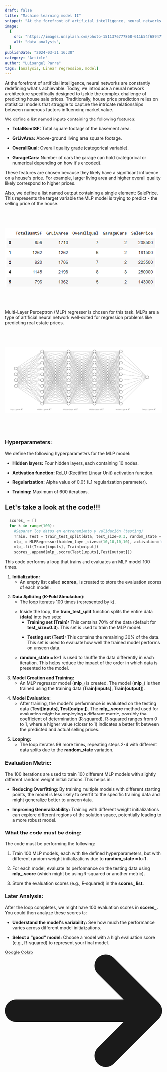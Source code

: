 ```yaml
---
draft: false
title: "Machine learning model II"
snippet: "At the forefront of artificial intelligence, neural networks are constantly redefining what's achievable. Today, we introduce a neural network architecture specifically designed to tackle the complex challenge of predicting house sale prices.  Traditionally, house price prediction relies on statistical models that struggle to capture the intricate relationships between numerous factors influencing market value."
image:
  {
    src: "https://images.unsplash.com/photo-1511376777868-611b54f68947?q=80&w=2070&auto=format&fit=crop&ixlib=rb-4.0.3&ixid=M3wxMjA3fDB8MHxwaG90by1wYWdlfHx8fGVufDB8fHx8fA%3D%3D",
    alt: "data analysis",
  }
publishDate: "2024-03-31 16:30"
category: "Article"
author: "Luisangel Parra"
tags: [analysis, Linear regression, model]
---
```


<style>
        h2 { 
          font-size: 1.5em;  
          font-weight: bold;
          margin-bottom: 1em;
        }


        h3 {
          font-size: 1.2em;
          font-weight: bold;
          margin-bottom: 1em;
        }

        p {
          margin-bottom: 1em;
        }

        li {
          margin-bottom: 1em;
        }

        img {
          margin: 4em auto;
        }
</style>

At the forefront of artificial intelligence, neural networks are constantly redefining what's achievable. Today, we introduce a neural network architecture specifically designed to tackle the complex challenge of predicting house sale prices. Traditionally, house price prediction relies on statistical models that struggle to capture the intricate relationships between numerous factors influencing market value.

<div>
  <p>We define a list named inputs containing the following features:</p>
  <ul  class="list-disc list-inside">
    <li><b>TotalBsmtSF:</b> Total square footage of the basement area.</li>
    <li><b>GrLivArea:</b>  Above-ground living area square footage.</li>
    <li><b>OverallQual:</b> Overall quality grade (categorical variable).</li>
    <li><b>GarageCars:</b> Number of cars the garage can hold (categorical or numerical depending on how it's encoded).</li>
  </ul>
</div>

These features are chosen because they likely have a significant influence on a house's price. For example, larger living area and higher overall quality likely correspond to higher prices.

Also, we define a list named output containing a single element: SalePrice. This represents the target variable the MLP model is trying to predict - the selling price of the house.

![Alt Text](../../assets/table-input-output.png)

Multi-Layer Perceptron (MLP) regressor is chosen for this task. MLPs are a type of artificial neural network well-suited for regression problems like predicting real estate prices.

![Alt Text](../../assets/architecture.png)

### Hyperparameters:

<p>We define the following hyperparameters for the MLP model:</p>
<ul  class="list-disc list-inside">
  <li><b>Hidden layers:</b> Four hidden layers, each containing 10 nodes.</li>
  <li><b>Activation function:</b>  ReLU (Rectified Linear Unit) activation function.</li>
  <li><b>Regularization:</b> Alpha value of 0.05 (L1 regularization parameter).</li>
  <li><b>Training:</b> Maximum of 600 iterations.</li>
</ul>

## Let's take a look at the code!!!

```python
  scores_ = []
  for k in range(100):
    #Separar los datos en entrenamiento y validación (testing)
    Train, Test = train_test_split(data, test_size=0.3, random_state = k+1)
    mlp_ = MLPRegressor(hidden_layer_sizes=(10,10,10,10), activation='relu', alpha = 0.05, max_iter=600)
    mlp_.fit(Train[inputs], Train[output])
    scores_.append(mlp_.score(Test[inputs],Test[output]))
```

<p>This code performs a loop that trains and evaluates an MLP model 100 times.</p>

<ol class="list-decimal list-inside">
  <li><b>Initialization:</b>
    <ul  class="list-disc list-inside ml-4">
     <li>An empty list called <b>scores_</b> is created to store the evaluation scores of each model. </li>
    </ul>
  </li>
  <li><b>Data Splitting (K-Fold Simulation):</b>
    <ul  class="list-disc list-inside ml-4">
     <li>The loop iterates 100 times (represented by k).</li>
     <li>Inside the loop, the <b>train_test_split</b> function splits the entire data (<b>data</b>) into two sets: 
        <ul  class="list-disc list-inside ml-4">
          <li><b>Training set (Train):</b> This contains 70% of the data (default for <b>test_size=0.3</b>). This set is used to train the MLP model.</li>
          <li><b>Testing set (Test):</b> This contains the remaining 30% of the data. This set is used to evaluate how well the trained model performs on unseen data.</li>
        </ul>     
     </li>
     <li><b>random_state = k+1</b>  is used to shuffle the data differently in each iteration. This helps reduce the impact of the order in which data is presented to the model.</li>
    </ul>
  </li>
  <li><b>Model Creation and Training:</b>
    <ul  class="list-disc list-inside ml-4">
     <li>An MLP regressor model (<b>mlp_</b>) is created. The model (<b>mlp_</b>) is then trained using the training data (<b>Train[inputs], Train[output]</b>). </li>
    </ul>
  </li>
  <li><b>Model Evaluation:</b>
    <ul  class="list-disc list-inside ml-4">
     <li>After training, the model's performance is evaluated on the testing data (<b>Test[inputs], Test[output]</b>). The <b>mlp_.score</b> method used for evaluation might be employing a different metric, possibly the coefficient of determination (R-squared). R-squared ranges from 0 to 1, where a higher value (closer to 1) indicates a better fit between the predicted and actual selling prices.</li>
    </ul>
  </li>
  <li><b>Looping:</b>
    <ul  class="list-disc list-inside ml-4">
     <li>The loop iterates 99 more times, repeating steps 2-4 with different data splits due to the <b>random_state</b> variation.</li>
    </ul>
  </li>
  
</ol>

### Evaluation Metric:

<p>The 100 iterations are used to train 100 different MLP models with slightly different random weight initializations. This helps in:</p>
<ul  class="list-disc list-inside">
  <li><b>Reducing Overfitting: </b> By training multiple models with different starting points, the model is less likely to overfit to the specific training data and might generalize better to unseen data.</li>
  <li><b>Improving Generalizability:</b> Training with different weight initializations can explore different regions of the solution space, potentially leading to a more robust model.</li>
</ul>

### What the code must be doing:

<p>The code must be performing the following:</p>

<ol class="list-decimal list-inside ml-4">
  <li>Train 100 MLP models, each with the defined hyperparameters, but with different random weight initializations due to <b>random_state = k+1.</b></li>
  <li>For each model, evaluate its performance on the testing data using <b>mlp_.score</b> (which might be using R-squared or another metric).</li>
  <li>Store the evaluation scores (e.g., R-squared) in the <b>scores_ list.</b></li>
</ol>

### Later Analysis:

<p>After the loop completes, we might have 100 evaluation scores in <b>scores_.</b> You could then analyze these scores to:</p>
<ul  class="list-disc list-inside ml-4"">
  <li><b>Understand the model's variability:</b> See how much the performance varies across different model initializations.</li>
  <li><b>Select a "good" model:</b> Choose a model with a high evaluation score (e.g., R-squared) to represent your final model.</li>
</ul>

<div class="flex justify-center mt-10">
<a href="https://colab.research.google.com/drive/11M6GkYTUHQzPCFlJZEBNw1sCiE7yZdZ6?usp=sharing" class="inline-flex items-center px-5 py-2.5 text-sm font-medium text-center text-white bg-blue-700 rounded-lg hover:bg-blue-800 focus:ring-4 focus:outline-none focus:ring-blue-300 dark:bg-blue-600 dark:hover:bg-blue-700 dark:focus:ring-blue-800">
            Google Colab
  <svg class="w-3.5 h-3.5 ms-2 rtl:rotate-180" aria-hidden="true" xmlns="http://www.w3.org/2000/svg" fill="none" viewBox="0 0 14 10"><path stroke="currentColor" stroke-linecap="round" stroke-linejoin="round" stroke-width="2" d="M1 5h12m0 0L9 1m4 4L9 9"/>
</svg>
</a>
</div>
